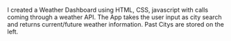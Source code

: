 I created a Weather Dashboard using HTML, CSS, javascript with calls coming through a weather API.
The App takes the user input as city search and returns current/future weather information.
Past Citys are stored on the left.
